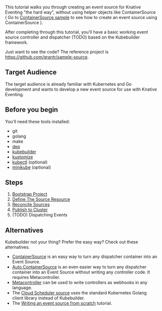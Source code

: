 This tutorial walks you through creating an event source for Knative Eventing
"the hard way", without using helper objects like ContainerSource ( Go to
[ContainerSource sample](../container-source/README.md) to see how to create an
event source using ContainerSource ).

After completing through this tutorial, you'll have a basic working event source
controller and dispatcher (TODO) based on the Kubebuilder framework.

Just want to see the code? The reference project is
https://github.com/grantr/sample-source.

## Target Audience

The target audience is already familiar with Kubernetes and Go development and
wants to develop a new event source for use with Knative Eventing.

## Before you begin

You'll need these tools installed:

- git
- golang
- make
- [dep](https://github.com/golang/dep)
- [kubebuilder](https://github.com/kubernetes-sigs/kubebuilder)
- [kustomize](https://github.com/kubernetes-sigs/kustomize)
- [kubectl](https://kubernetes.io/docs/tasks/tools/install-kubectl/) (optional)
- [minikube](https://github.com/kubernetes/minikube) (optional)

## Steps

1. [Bootstrap Project](./01-bootstrap.md)
1. [Define The Source Resource](./02-define-source.md)
1. [Reconcile Sources](./03-reconcile-sources.md)
1. [Publish to Cluster](./04-publish-to-cluster.md)
1. (TODO) Dispatching Events

## Alternatives

Kubebuilder not your thing? Prefer the easy way? Check out these alternatives.

- [ContainerSource](../../../eventing/sources/README.md#meta-sources) is an easy
  way to turn any dispatcher container into an Event Source.
- [Auto ContainerSource](../../../eventing/sources/README.md#meta-sources) is an
  even easier way to turn any dispatcher container into an Event Source without
  writing any controller code. It requires Metacontroller.
- [Metacontroller](https://metacontroller.app) can be used to write controllers
  as webhooks in any language.
- The [Cloud Scheduler source](https://github.com/vaikas-google/csr) uses the
  standard Kubernetes Golang client library instead of Kubebuilder.
- The [Writing an event source from scratch](../writing-receive-adapter-source/README.md)
  tutorial.
